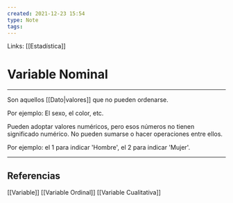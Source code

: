 ```yaml
---
created: 2021-12-23 15:54
type: Note
tags:
---
```


Links: [[Estadística]]

# Variable Nominal
---

Son aquellos [[Dato|valores]] que no pueden ordenarse.

Por ejemplo: El sexo, el color, etc.

Pueden adoptar valores numéricos, pero esos números no tienen significado numérico. No pueden sumarse o hacer operaciones entre ellos.

Por ejemplo: el 1 para indicar 'Hombre', el 2 para indicar 'Mujer'.

---

## Referencias
[[Variable]]
[[Variable Ordinal]]
[[Variable Cualitativa]]